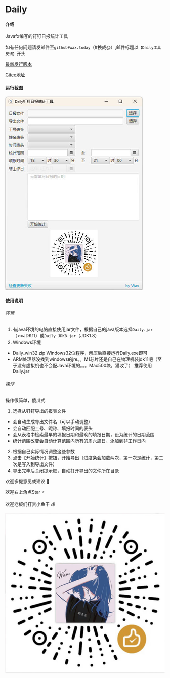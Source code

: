 # Daily

#### 介绍
Javafx编写的钉钉日报统计工具

如有任何问题请发邮件至`github#wax.today`（#换成@）,邮件标题以`【Daily工具反馈】`开头

[最新发行版本](https://github.com/WaxToday/Daily/releases/latest)

[Gitee地址](https://gitee.com/WaxToday/Daily)

#### 运行截图

![运行截图](https://raw.githubusercontent.com/WaxToday/Daily/main/img/Daily.jpg)

#### 使用说明

###### 环境

1. 有java环境的电脑直接使用jar文件，根据自己的java版本选择`Daily.jar`（>=JDK11）或`Daily_JDK8.jar`（JDK1.8）
2. Windows环境
- Daily_win32.zip Windows32位程序，解压后直接运行Daily.exe即可
- ARM处理器没找到windows的jre。。M1芯片还是自己在物理机装jdk11吧（至于没有虚拟机也不会配Java环境的。。。Mac500块，猫收了）
推荐使用Daily.jar

###### 操作

操作很简单，傻瓜式
1. 选择从钉钉导出的报表文件
- 会自动生成导出文件名（可以手动调整）
- 会自动匹配工号、昵称、填报时间的表头
- 会从表格中检索最早的填报日期和最晚的填报日期，设为统计的日期范围
- 统计范围改变会自动计算范围内所有的周六周日，添加到非工作日内
2. 根据自己实际情况调整这些参数
3. 点击【开始统计】按钮，开始导出（进度条会加载两次，第一次是统计，第二次是写入到导出文件）
4. 导出完毕后关闭提示框，自动打开导出的文件所在目录

欢迎多提意见或建议  :clap: 

欢迎右上角点Star  :star: 

欢迎老板们打赏小鱼干  :moneybag: 

![谢谢老板](https://raw.githubusercontent.com/WaxToday/Daily/main/img/appreciate.jpg)

